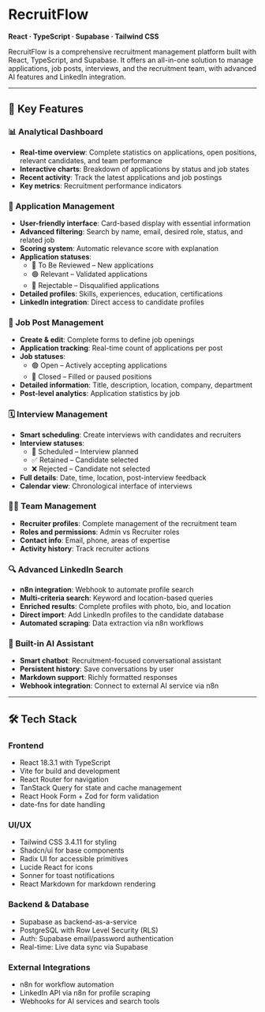 # RecruitFlow  
**React · TypeScript · Supabase · Tailwind CSS**

RecruitFlow is a comprehensive recruitment management platform built with React, TypeScript, and Supabase. It offers an all-in-one solution to manage applications, job posts, interviews, and the recruitment team, with advanced AI features and LinkedIn integration.

---

## 🚀 Key Features

### 📊 Analytical Dashboard
- **Real-time overview**: Complete statistics on applications, open positions, relevant candidates, and team performance  
- **Interactive charts**: Breakdown of applications by status and job states  
- **Recent activity**: Track the latest applications and job postings  
- **Key metrics**: Recruitment performance indicators  

### 👥 Application Management
- **User-friendly interface**: Card-based display with essential information  
- **Advanced filtering**: Search by name, email, desired role, status, and related job  
- **Scoring system**: Automatic relevance score with explanation  
- **Application statuses**:
  - 🔵 To Be Reviewed – New applications  
  - 🟢 Relevant – Validated applications  
  - 🔴 Rejectable – Disqualified applications  
- **Detailed profiles**: Skills, experiences, education, certifications  
- **LinkedIn integration**: Direct access to candidate profiles  

### 💼 Job Post Management
- **Create & edit**: Complete forms to define job openings  
- **Application tracking**: Real-time count of applications per post  
- **Job statuses**:
  - 🟢 Open – Actively accepting applications  
  - 🔴 Closed – Filled or paused positions  
- **Detailed information**: Title, description, location, company, department  
- **Post-level analytics**: Application statistics by job  

### 🗓️ Interview Management
- **Smart scheduling**: Create interviews with candidates and recruiters  
- **Interview statuses**:
  - 📅 Scheduled – Interview planned  
  - ✅ Retained – Candidate selected  
  - ❌ Rejected – Candidate not selected  
- **Full details**: Date, time, location, post-interview feedback  
- **Calendar view**: Chronological interface of interviews  

### 👨‍💼 Team Management
- **Recruiter profiles**: Complete management of the recruitment team  
- **Roles and permissions**: Admin vs Recruiter roles  
- **Contact info**: Email, phone, areas of expertise  
- **Activity history**: Track recruiter actions  

### 🔍 Advanced LinkedIn Search
- **n8n integration**: Webhook to automate profile search  
- **Multi-criteria search**: Keyword and location-based queries  
- **Enriched results**: Complete profiles with photo, bio, and location  
- **Direct import**: Add LinkedIn profiles to the candidate database  
- **Automated scraping**: Data extraction via n8n workflows  

### 🤖 Built-in AI Assistant
- **Smart chatbot**: Recruitment-focused conversational assistant  
- **Persistent history**: Save conversations by user  
- **Markdown support**: Richly formatted responses  
- **Webhook integration**: Connect to external AI service via n8n  

---

## 🛠️ Tech Stack

### Frontend
- React 18.3.1 with TypeScript  
- Vite for build and development  
- React Router for navigation  
- TanStack Query for state and cache management  
- React Hook Form + Zod for form validation  
- date-fns for date handling  

### UI/UX
- Tailwind CSS 3.4.11 for styling  
- Shadcn/ui for base components  
- Radix UI for accessible primitives  
- Lucide React for icons  
- Sonner for toast notifications  
- React Markdown for markdown rendering  

### Backend & Database
- Supabase as backend-as-a-service  
- PostgreSQL with Row Level Security (RLS)  
- Auth: Supabase email/password authentication  
- Real-time: Live data sync via Supabase  

### External Integrations
- n8n for workflow automation  
- LinkedIn API via n8n for profile scraping  
- Webhooks for AI services and search tools  
